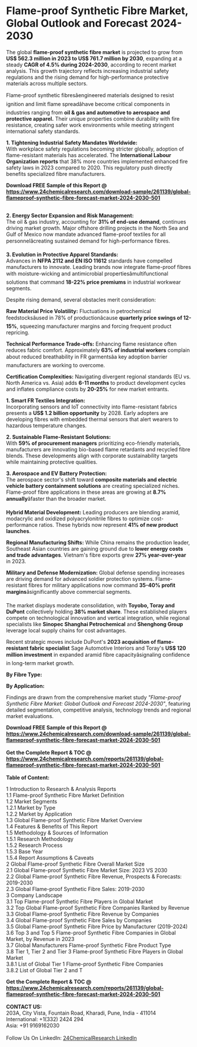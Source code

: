 <h1>Flame-proof Synthetic Fibre Market, Global Outlook and Forecast 2024-2030</h1><p>The global <strong>flame-proof synthetic fibre market</strong> is projected to grow from <strong>US$ 562.3 million in 2023 to US$ 761.7 million by 2030</strong>, expanding at a steady <strong>CAGR of 4.5% during 2024-2030</strong>, according to recent market analysis. This growth trajectory reflects increasing industrial safety regulations and the rising demand for high-performance protective materials across multiple sectors.</p><p>Flame-proof synthetic fibresâengineered materials designed to resist ignition and limit flame spreadâhave become critical components in industries ranging from <strong>oil &amp; gas and automotive to aerospace and protective apparel.</strong> Their unique properties combine durability with fire resistance, creating safer work environments while meeting stringent international safety standards.</p><p><strong>1. Tightening Industrial Safety Mandates Worldwide:</strong><br>
With workplace safety regulations becoming stricter globally, adoption of flame-resistant materials has accelerated. The <strong>International Labour Organization reports</strong> that 38% more countries implemented enhanced fire safety laws in 2023 compared to 2020. This regulatory push directly benefits specialized fibre manufacturers.</p><div><b>Download FREE Sample of this Report @ 
            <a href="https://www.24chemicalresearch.com/download-sample/261139/global-flameproof-synthetic-fibre-forecast-market-2024-2030-501">
            https://www.24chemicalresearch.com/download-sample/261139/global-flameproof-synthetic-fibre-forecast-market-2024-2030-501</a></b></div><br><p><strong>2. Energy Sector Expansion and Risk Management:</strong><br>
The oil &amp; gas industry, accounting for <strong>31% of end-use demand</strong>, continues driving market growth. Major offshore drilling projects in the North Sea and Gulf of Mexico now mandate advanced flame-proof textiles for all personnelâcreating sustained demand for high-performance fibres.</p><p><strong>3. Evolution in Protective Apparel Standards:</strong><br>
Advances in <strong>NFPA 2112 and EN ISO 11612</strong> standards have compelled manufacturers to innovate. Leading brands now integrate flame-proof fibres with moisture-wicking and antimicrobial propertiesâmultifunctional solutions that command <strong>18-22% price premiums</strong> in industrial workwear segments.</p><p>Despite rising demand, several obstacles merit consideration:</p><p><strong>Raw Material Price Volatility:</strong> Fluctuations in petrochemical feedstocksâused in 78% of productionâcause <strong>quarterly price swings of 12-15%</strong>, squeezing manufacturer margins and forcing frequent product repricing.</p><p><strong>Technical Performance Trade-offs:</strong> Enhancing flame resistance often reduces fabric comfort. Approximately <strong>63% of industrial workers</strong> complain about reduced breathability in FR garmentsâa key adoption barrier manufacturers are working to overcome.</p><p><strong>Certification Complexities:</strong> Navigating divergent regional standards (EU vs. North America vs. Asia) adds <strong>6-11 months</strong> to product development cycles and inflates compliance costs by <strong>20-25%</strong> for new market entrants.</p><p><strong>1. Smart FR Textiles Integration:</strong><br>
Incorporating sensors and IoT connectivity into flame-resistant fabrics presents a <strong>US$ 1.2 billion opportunity</strong> by 2028. Early adopters are developing fibres with embedded thermal sensors that alert wearers to hazardous temperature changes.</p><p><strong>2. Sustainable Flame-Resistant Solutions:</strong><br>
With <strong>59% of procurement managers</strong> prioritizing eco-friendly materials, manufacturers are innovating bio-based flame retardants and recycled fibre blends. These developments align with corporate sustainability targets while maintaining protective qualities.</p><p><strong>3. Aerospace and EV Battery Protection:</strong><br>
The aerospace sector's shift toward <strong>composite materials and electric vehicle battery containment solutions</strong> are creating specialized niches. Flame-proof fibre applications in these areas are growing at <strong>8.7% annually</strong>âfaster than the broader market.</p><p><strong>Hybrid Material Development:</strong>
    Leading producers are blending aramid, modacrylic and oxidized polyacrylonitrile fibres to optimize cost-performance ratios. These hybrids now represent <strong>41% of new product launches</strong>.</p><p><strong>Regional Manufacturing Shifts:</strong>
    While China remains the production leader, Southeast Asian countries are gaining ground due to <strong>lower energy costs and trade advantages</strong>. Vietnam's fibre exports grew <strong>27% year-over-year</strong> in 2023.</p><p><strong>Military and Defense Modernization:</strong>
    Global defense spending increases are driving demand for advanced soldier protection systems. Flame-resistant fibres for military applications now command <strong>35-40% profit margins</strong>âsignificantly above commercial segments.</p><p>The market displays moderate consolidation, with <strong>Toyobo, Toray and DuPont</strong> collectively holding <strong>38% market share</strong>. These established players compete on technological innovation and vertical integration, while regional specialists like <strong>Sinopec Shanghai Petrochemical</strong> and <strong>Shenghong Group</strong> leverage local supply chains for cost advantages.</p><p>Recent strategic moves include DuPont's <strong>2023 acquisition of flame-resistant fabric specialist</strong> Sage Automotive Interiors and Toray's <strong>US$ 120 million investment</strong> in expanded aramid fibre capacityâsignaling confidence in long-term market growth.</p><p><strong>By Fibre Type:</strong></p><p><strong>By Application:</strong></p><p>Findings are drawn from the comprehensive market study <em>"Flame-proof Synthetic Fibre Market: Global Outlook and Forecast 2024-2030"</em>, featuring detailed segmentation, competitive analysis, technology trends and regional market evaluations.</p><div><b>Download FREE Sample of this Report @ 
            <a href="https://www.24chemicalresearch.com/download-sample/261139/global-flameproof-synthetic-fibre-forecast-market-2024-2030-501">
            https://www.24chemicalresearch.com/download-sample/261139/global-flameproof-synthetic-fibre-forecast-market-2024-2030-501</a></b></div><br><div><b>Get the Complete Report & TOC @ 
            <a href="https://www.24chemicalresearch.com/reports/261139/global-flameproof-synthetic-fibre-forecast-market-2024-2030-501">
            https://www.24chemicalresearch.com/reports/261139/global-flameproof-synthetic-fibre-forecast-market-2024-2030-501</a></b></div><br>
            <b>Table of Content:</b><p>1 Introduction to Research & Analysis Reports<br />
    1.1 Flame-proof Synthetic Fibre Market Definition<br />
    1.2 Market Segments<br />
        1.2.1 Market by Type<br />
        1.2.2 Market by Application<br />
    1.3 Global Flame-proof Synthetic Fibre Market Overview<br />
    1.4 Features & Benefits of This Report<br />
    1.5 Methodology & Sources of Information<br />
        1.5.1 Research Methodology<br />
        1.5.2 Research Process<br />
        1.5.3 Base Year<br />
        1.5.4 Report Assumptions & Caveats<br />
2 Global Flame-proof Synthetic Fibre Overall Market Size<br />
    2.1 Global Flame-proof Synthetic Fibre Market Size: 2023 VS 2030<br />
    2.2 Global Flame-proof Synthetic Fibre Revenue, Prospects & Forecasts: 2019-2030<br />
    2.3 Global Flame-proof Synthetic Fibre Sales: 2019-2030<br />
3 Company Landscape<br />
    3.1 Top Flame-proof Synthetic Fibre Players in Global Market<br />
    3.2 Top Global Flame-proof Synthetic Fibre Companies Ranked by Revenue<br />
    3.3 Global Flame-proof Synthetic Fibre Revenue by Companies<br />
    3.4 Global Flame-proof Synthetic Fibre Sales by Companies<br />
    3.5 Global Flame-proof Synthetic Fibre Price by Manufacturer (2019-2024)<br />
    3.6 Top 3 and Top 5 Flame-proof Synthetic Fibre Companies in Global Market, by Revenue in 2023<br />
    3.7 Global Manufacturers Flame-proof Synthetic Fibre Product Type<br />
    3.8 Tier 1, Tier 2 and Tier 3 Flame-proof Synthetic Fibre Players in Global Market<br />
        3.8.1 List of Global Tier 1 Flame-proof Synthetic Fibre Companies<br />
        3.8.2 List of Global Tier 2 and T</p><div><b>Get the Complete Report & TOC @ 
            <a href="https://www.24chemicalresearch.com/reports/261139/global-flameproof-synthetic-fibre-forecast-market-2024-2030-501">
            https://www.24chemicalresearch.com/reports/261139/global-flameproof-synthetic-fibre-forecast-market-2024-2030-501</a></b></div><br><b>CONTACT US:</b><br>
            203A, City Vista, Fountain Road, Kharadi, Pune, India - 411014<br>
            International: +1(332) 2424 294<br>
            Asia: +91 9169162030 <br><br>
            Follow Us On LinkedIn: <a href="https://www.linkedin.com/company/24chemicalresearch/">24ChemicalResearch LinkedIn</a>